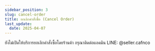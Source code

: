 ```yaml
---
sidebar_position: 3
slug: cancel-order
title: ยกเลิกคำสั่งซื้อ (Cancel Order)
last_update:
  date: 2025-04-07
---
```


ยังไม่เปิดให้บริการยกเลิกคำสั่งซื้อโดยร้านค้า กรุณาติดต่อแอดมิน LINE: @seller.cafnco